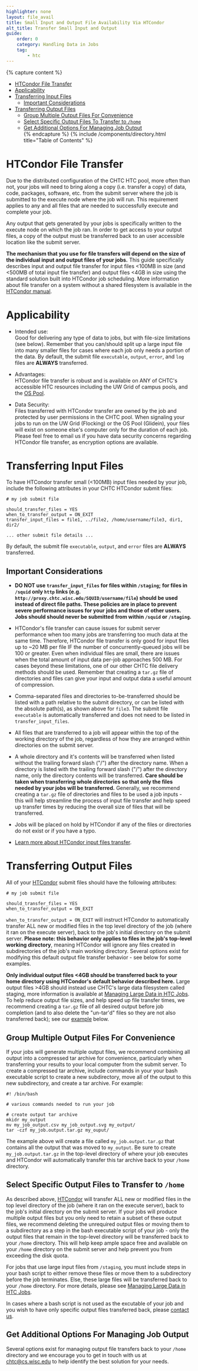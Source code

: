 ```yaml
---
highlighter: none
layout: file_avail
title: Small Input and Output File Availability Via HTCondor
alt_title: Transfer Small Input and Output
guide:
    order: 0
    category: Handling Data in Jobs
    tag:
        - htc
---
```


{% capture content %}
* [HTCondor File Transfer](#transfer)   
* [Applicability](#Appli)    
* [Transferring Input Files](#input)   
    * [Important Considerations](#important-considerations)   
* [Transferring Output Files](#output)    
    * [Group Multiple Output Files For Convenience](#group)    
    * [Select Specific Output Files To Transfer to `/home`](#select)    
    * [Get Additional Options For Managing Job Output](#help)    
{% endcapture %}
{% include /components/directory.html title="Table of Contents" %}

<a name="transfer"></a>

# HTCondor File Transfer

Due to the distributed configuration of the CHTC HTC pool, more often than not, 
your jobs will need to bring along a copy (i.e. transfer a copy) of 
data, code, packages, software, etc. from the submit server where the job 
is submitted to the execute node where the job will run. This requirement 
applies to any and all files that are needed to successfully execute and 
complete your job.

Any output that gets generated by your jobs is specifically written to 
the execute node on which the job ran. In order to get access to 
your output files, a copy of the output must be transferred back 
to an user accessible location like the submit server.

**The mechanism that you use for file transfers will depend on the size 
of the individual input and output files of your jobs.** This guide 
specifically describes input and output file transfer for input files 
<100MB in size (and <500MB of total input file transfer) and output 
files <4GB in size using the standard solution built into HTCondor 
job scheduling. More information about file transfer on a system 
without a shared filesystem is available in the 
[HTCondor manual](https://htcondor.readthedocs.io/en/latest/users-manual/file-transfer.html).

<a name="Appli"></a>

# Applicability

* Intended use:  
Good for delivering any type of data to jobs, but with file-size
limitations (see below). Remember that you can/should split up a large
input file into many smaller files for cases where each job only needs a
portion of the data. By default, the submit file `executable`,
`output`, `error`, and `log` files are **ALWAYS** transferred.

* Advantages:  
HTCondor file transfer is robust and is available on ANY of CHTC\'s
accessible HTC resources including the UW Grid of campus pools, and the
<a href="https://osg-htc.org/about/open_science_pool/">OS Pool</a>.

* Data Security:  
Files transferred with HTCondor transfer are owned by the job and
protected by user permissions in the CHTC pool. When signaling your jobs
to run on the UW Grid (Flocking) or the OS Pool (Glidein),
your files will exist on someone else\'s computer only for the duration
of each job. Please feel free to email us if you have data security
concerns regarding HTCondor file transfer, as encryption options are
available.


<a name="input"></a>

# Transferring Input Files

To have HTCondor transfer small (<100MB) input files needed by 
your job, include the following attributes in your CHTC HTCondor submit files:

``` {.sub}
# my job submit file

should_transfer_files = YES
when_to_transfer_output = ON_EXIT
transfer_input_files = file1, ../file2, /home/username/file3, dir1, dir2/

... other submit file details ...

```

By default, the submit file `executable`, `output`, and
`error` files are **ALWAYS** transferred. 

## Important Considerations

-   **DO NOT use `transfer_input_files` for files within `/staging`;**
    **for files in `/squid` only `http` links (e.g. `http://proxy.chtc.wisc.edu/SQUID/username/file`) should be 
    used instead of direct file paths. These policies are in place to prevent severe performance issues for your**
    **jobs and those of other users. Jobs should should never be submitted**
    **from within `/squid` or `/staging`.**
    
-   HTCondor\'s file transfer can cause issues for submit server performance
    when too many jobs are transferring too much data at the same time.
    Therefore, HTCondor file transfer is only good for input files up to
    \~20 MB per file IF the number of concurrently-queued jobs will be 100
    or greater. Even when individual files are small, there are issues when
    the total amount of input data per-job approaches 500 MB. For cases
    beyond these limitations, one of our other CHTC file delivery methods
    should be used. Remember that creating a `tar.gz` file of directories
    and files can give your input and output data a useful amount of
    compression.
    
-   Comma-separated files and directories to-be-transferred should be
    listed with a path relative to the submit directory, or can be
    listed with the absolute path(s), as shown above for `file3`. The
    submit file `executable` is automatically transferred and does not
    need to be listed in `transfer_input_files`.
    
-   All files that are transferred to a job will appear within the top
    of the working directory of the job, regardless of how they are
    arranged within directories on the submit server.
    
-   A whole directory and it\'s contents will be transferred when listed
    without the trailing forward slash (\"/\") after the directory name. When a directory is
    listed with the trailing forward slash (\"/\") after the directory name, only the directory
    contents will be transferred. **Care should be taken when transferring whole directories**
    **so that only the files needed by your jobs will be transferred.** 
    Generally, we recommend creating a `tar.gz` file of directories
    and files to be used a job inputs - this will help streamline the process of input 
    file transfer and help speed up transfer times by reducing the overall size of 
    files that will be transferred.
    
-   Jobs will be placed on hold by HTCondor if any of the files or
    directories do not exist or if you have a typo.
    
-   [Learn more about HTCondor input files transfer](https://htcondor.readthedocs.io/en/latest/users-manual/file-transfer.html#specifying-what-files-to-transfer).

<a name="output"></a>

# Transferring Output Files

All of your <a href="http://research.cs.wisc.edu/htcondor/">HTCondor</a> submit files should have the following attributes:

``` {.sub}
# my job submit file

should_transfer_files = YES
when_to_transfer_output = ON_EXIT

```

`when_to_transfer_output = ON_EXIT` will instruct HTCondor to automatically transfer 
ALL new or modified files in the top level directory of the job (where it ran on the execute 
server), back to the job's initial directory on the submit server. **Please note: this behavior 
only applies to files in the job's top-level working directory**, meaning HTCondor will ignore 
any files created in subdirectories of the job's main working directory. Several options exist for modifying 
this default output file transfer behavior - see below for some examples.

**Only individual output files <4GB should be transferred back to your home directory 
using HTCondor's default behavior described here.** Large output files >4GB should instead 
use CHTC's large data filesystem called staging, more information is available at 
[Managing Large Data in HTC Jobs](file-avail-largedata.html). To help reduce output file 
sizes, and help speed up file transfer times, we recommend creating a `tar.gz` file of all
desired output before job completion (and to also delete the "un-tar\'d"
files so they are not also transferred back); see our [example](#group) below.

<a name="group"></a>

## Group Multiple Output Files For Convenience

If your jobs will generate multiple output files, we recommend combining all output into a compressed 
tar archive for convenience, particularly when transferring your results to your local computer from 
the submit server. To create a compressed tar archive, include commands in your your bash executable script 
to create a new subdirectory, move all of the output to this new subdirectory, and create a tar archive. 
For example:

``` {.term}
#! /bin/bash

# various commands needed to run your job

# create output tar archive
mkidr my_output
mv my_job_output.csv my_job_output.svg my_output/
tar -czf my_job.output.tar.gz my_ouput/
```

The example above will create a file called `my_job.output.tar.gz` that contains all the output that 
was moved to `my_output`. Be sure to create `my_job.output.tar.gz` in the top-level directory of where 
your job executes and HTCondor will automatically transfer this tar archive back to your `/home` 
directory.

<a name="select"></a>

<h2>Select Specific Output Files to Transfer to <code class="h2">/home</code></h2>

As described above, <a href="http://research.cs.wisc.edu/htcondor/">HTCondor</a> will transfer ALL new or modified files in the top level 
directory of the job (where it ran on the execute server), back to the job's initial directory 
on the submit server. If your jobs will produce multiple output 
files but you only need to retain a subset of these output files, we recommend deleting the unrequired 
output files or moving them to a subdirectory as a step in the bash 
executable script of your job -  only the output files that remain in the top-level 
directory will be transferred back to your `/home` directory. This will help keep ample 
space free and available on your `/home` directory on the submit server and help prevent 
you from exceeding the disk quota.

For jobs that use large input files from `/staging`, you must include steps in your bash script 
to either remove these files or move them to a subdirectory before the job terminates. Else, 
these large files will be transferred back to your `/home` directory. For more details, please 
see [Managing Large Data in HTC Jobs](file-avail-largedata.html).

In cases where a bash script is not used as the excutable of your job and you wish to have only specific 
output files transferred back, please [contact us](mailto:chtc@cs.wisc.edu).

<a name="help"></a>

## Get Additional Options For Managing Job Output

Several options exist for managing output file transfers back to your `/home` directory and we 
encourage you to get in touch with us at [chtc@cs.wisc.edu](mailto:chtc@cs.wisc.edu) to 
help identify the best solution for your needs.
